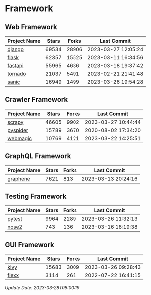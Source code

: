 # Framework

## Web Framework
| Project Name | Stars | Forks | Last Commit |
| ------------ | ----- | ----- | ----------- |
| [django](https://github.com/django/django) | 69534 | 28906 | 2023-03-27 12:05:24 |
| [flask](https://github.com/pallets/flask) | 62357 | 15525 | 2023-03-11 16:34:56 |
| [fastapi](https://github.com/tiangolo/fastapi) | 55965 | 4636 | 2023-03-18 19:37:42 |
| [tornado](https://github.com/tornadoweb/tornado) | 21037 | 5491 | 2023-02-21 21:41:48 |
| [sanic](https://github.com/sanic-org/sanic) | 16949 | 1499 | 2023-03-26 19:54:28 |

## Crawler Framework
| Project Name | Stars | Forks | Last Commit |
| ------------ | ----- | ----- | ----------- |
| [scrapy](https://github.com/scrapy/scrapy) | 46605 | 9902 | 2023-03-27 10:44:44 |
| [pyspider](https://github.com/binux/pyspider) | 15789 | 3670 | 2020-08-02 17:34:20 |
| [webmagic](https://github.com/code4craft/webmagic) | 10769 | 4121 | 2023-03-22 14:25:51 |

## GraphQL Framework
| Project Name | Stars | Forks | Last Commit |
| ------------ | ----- | ----- | ----------- |
| [graphene](https://github.com/graphql-python/graphene) | 7621 | 813 | 2023-03-13 20:24:16 |

## Testing Framework
| Project Name | Stars | Forks | Last Commit |
| ------------ | ----- | ----- | ----------- |
| [pytest](https://github.com/pytest-dev/pytest) | 9964 | 2289 | 2023-03-26 11:32:13 |
| [nose2](https://github.com/nose-devs/nose2) | 743 | 136 | 2023-03-16 18:19:38 |

## GUI Framework
| Project Name | Stars | Forks | Last Commit |
| ------------ | ----- | ----- | ----------- |
| [kivy](https://github.com/kivy/kivy) | 15683 | 3009 | 2023-03-26 09:28:43 |
| [flexx](https://github.com/flexxui/flexx) | 3114 | 261 | 2022-07-22 16:41:15 |

*Update Date: 2023-03-28T08:00:19*